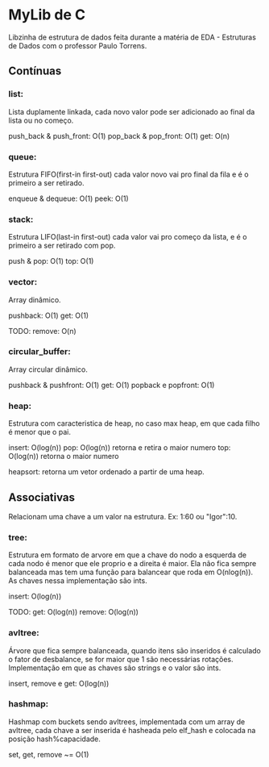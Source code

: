 # MyLib de C

Libzinha de estrutura de dados feita durante a matéria de EDA - Estruturas de Dados com o professor Paulo Torrens.

## Contínuas

### list:

Lista duplamente linkada, cada novo valor pode ser adicionado ao final da lista ou no começo.

push_back & push_front: O(1)
pop_back & pop_front: O(1)
get: O(n)

### queue:

Estrutura FIFO(first-in first-out) cada valor novo vai pro final da fila e é o primeiro a ser retirado.

enqueue & dequeue: O(1)
peek: O(1)

### stack:

Estrutura LIFO(last-in first-out) cada valor vai pro começo da lista, e é o primeiro a ser retirado com pop.

push & pop: O(1)
top: O(1)

### vector:

Array dinâmico.

pushback: O(1)
get: O(1)

TODO:
remove: O(n)

### circular_buffer:

Array circular dinâmico.

pushback & pushfront: O(1)
get: O(1)
popback e popfront: O(1)

### heap:

Estrutura com caracteristica de heap, no caso max heap, em que cada filho é menor que o pai.

insert: O(log(n))
pop: O(log(n)) retorna e retira o maior numero
top: O(log(n)) retorna o maior numero

heapsort: retorna um vetor ordenado a partir de uma heap.

## Associativas

Relacionam uma chave a um valor na estrutura. Ex: 1:60 ou "Igor":10.

### tree:

Estrutura em formato de arvore em que a chave do nodo a esquerda de cada nodo é menor que ele proprio e a direita é maior. Ela não fica sempre balanceada mas tem uma função para balancear que roda em O(nlog(n)). As chaves nessa implementação são ints.

insert: O(log(n))

TODO:
get: O(log(n))
remove: O(log(n))

### avltree:

Árvore que fica sempre balanceada, quando itens são inseridos é calculado o fator de desbalance, se for maior que 1 são necessárias rotações. Implementação em que as chaves são strings e o valor são ints.

insert, remove e get: O(log(n))

### hashmap:

Hashmap com buckets sendo avltrees, implementada com um array de avltree, cada chave a ser inserida é hasheada pelo elf_hash e colocada na posição hash%capacidade.

set, get, remove ~= O(1)
